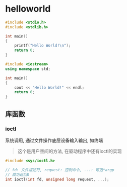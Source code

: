 # helloworld

```c tab="C"
#include <stdio.h>
#include <stdlib.h>

int main()
{
    printf("Hello World!\n");
    return 0;
}
```

```c++ tab="C++"
#include <iostream>
using namespace std;

int main()
{
    cout << "Hello World!" << endl;
    return 0;
}
```

## 库函数

### ioctl

系统调用, 通过文件操作底层设备输入输出, 如终端

> 这个是用户空间的方法, 在驱动程序中还有ioctl的实现

```c
#include <sys/ioctl.h>

// fd: 文件描述符, request: 控制命令, ...: 可选*argp
// 成功返回0
int ioctl(int fd, unsigned long request, ...);
```
